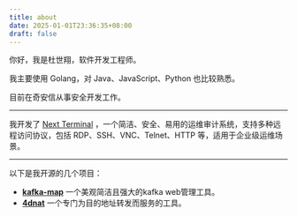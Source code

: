 ```yaml
---
title: about
date: 2025-01-01T23:36:35+08:00
draft: false
---
```


你好，我是杜世翔，软件开发工程师。

我主要使用 Golang，对 Java、JavaScript、Python 也比较熟悉。

目前在奇安信从事安全开发工作。

----

我开发了 [Next Terminal](https://github.com/dushixiang/next-terminal) ，一个简洁、安全、易用的运维审计系统，支持多种远程访问协议，包括 RDP、SSH、VNC、Telnet、HTTP 等，适用于企业级运维场景。


----

以下是我开源的几个项目：

- **[kafka-map](https://github.com/dushixiang/kafka-map)** 一个美观简洁且强大的kafka web管理工具。
- **[4dnat](https://github.com/dushixiang/4dnat)** 一个专门为目的地址转发而服务的工具。